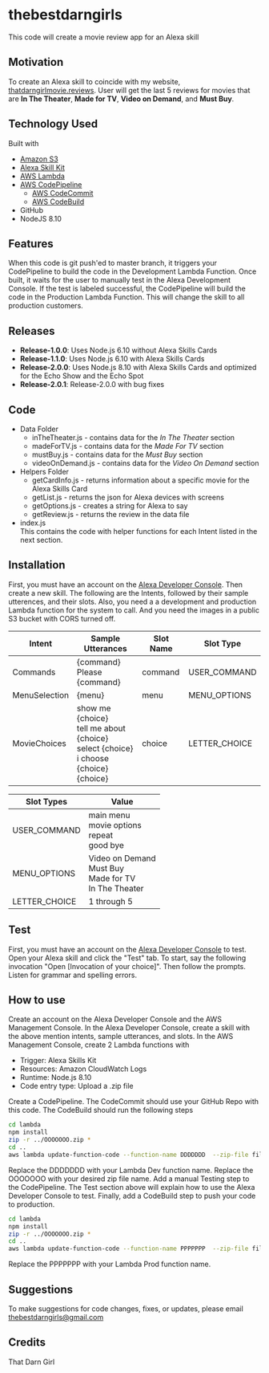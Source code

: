 # thebestdarngirls
This code will create a movie review app for an Alexa skill

## Motivation
To create an Alexa skill to coincide with my website, <a href="https://thatdarngirlmovie.reviews/" target="_blank" rel="noopener">thatdarngirlmovie.reviews</a>.  User will get the last 5 reviews for movies that are <b>In The Theater</b>, <b>Made for TV</b>, <b>Video on Demand</b>, and <b>Must Buy</b>.  

## Technology Used
Built with
<ul>
	<li><a href="https://aws.amazon.com/s3/" target="_blank" rel="noopener">Amazon S3</a></li>
	<li><a href="https://developer.amazon.com/alexa-skills-kit" target="_blank" rel="noopener">Alexa Skill Kit</a></li>
	<li><a href="https://aws.amazon.com/lambda/" target="_blank" rel="noopener">AWS Lambda</a></li>
	<li><a href="https://aws.amazon.com/codepipeline/" target="_blank" rel="noopener">AWS CodePipeline</a>
		<ul>
			<li><a href="https://aws.amazon.com/codecommit/" target="_blank" rel="noopener">AWS CodeCommit</a></li>
			<li><a href="https://aws.amazon.com/codebuild/" target="_blank" rel="noopener">AWS CodeBuild</a></li>
		</ul>
	</li>
	<li>GitHub</li>
	<li>NodeJS 8.10</li>
</ul>

## Features
When this code is git push'ed to master branch, it triggers your CodePipeline to build the code in the Development Lambda Function.  Once built, it waits for the user to manually test in the Alexa Development Console.  If the test is labeled successful, the CodePipeline will build the code in the Production Lambda Function.  This will change the skill to all production customers. 

## Releases
<ul>
	<li><b>Release-1.0.0</b>: Uses Node.js 6.10 without Alexa Skills Cards</li>
	<li><b>Release-1.1.0</b>: Uses Node.js 6.10 with Alexa Skills Cards</li>
	<li><b>Release-2.0.0</b>: Uses Node.js 8.10 with Alexa Skills Cards and optimized for the Echo Show and the Echo Spot</li>
	<li><b>Release-2.0.1</b>: Release-2.0.0 with bug fixes</li>
</ul> 

## Code
<ul>
	<li>Data Folder
		<ul>
			<li>inTheTheater.js - contains data for the <i>In The Theater</i> section</li>
			<li>madeForTV.js - contains data for the <i>Made For TV</i> section</li>
			<li>mustBuy.js - contains data for the <i>Must Buy</i> section</li>
			<li>videoOnDemand.js - contains data for the <i>Video On Demand</i> section</li>
		</ul>
	</li>
	<li>Helpers Folder
		<ul>
			<li>getCardInfo.js - returns information about a specific movie for the Alexa Skills Card</li>
			<li>getList.js - returns the json for Alexa devices with screens</li>
			<li>getOptions.js - creates a string for Alexa to say</li>
			<li>getReview.js - returns the review in the data file</li>
		</ul>
	</li>
	<li>index.js</li>
	This contains the code with helper functions for each Intent listed in the next section.
</ul>

## Installation
First, you must have an account on the <a href="https://developer.amazon.com/alexa/console/ask" target="_blank">Alexa Developer Console</a>.  Then create a new skill.  The following are the Intents, followed by their sample utterences, and their slots.  Also, you need a a development and production Lambda function for the system to call.  And you need the images in a public S3 bucket with CORS turned off.

|  Intent  |   Sample Utterances | Slot Name | Slot Type |
| -------- | ------------------- | --------- | --------- |
| Commands | {command}<br/>Please {command} | command | USER_COMMAND |
| MenuSelection | {menu} | menu | MENU_OPTIONS |
| MovieChoices | show me {choice}<br/>tell me about {choice}<br/>select {choice}<br/>i choose {choice}<br/>{choice} | choice | LETTER_CHOICE | 

| Slot Types | Value | 
| ---------- | ----- |
| USER_COMMAND | main menu<br/>movie options<br/>repeat<br/>good bye |
| MENU_OPTIONS | Video on Demand<br/>Must Buy<br/>Made for TV<br/>In The Theater |
| LETTER_CHOICE | 1 through 5 |


## Test
First, you must have an account on the <a href="https://developer.amazon.com/alexa/console/ask" target="_blank">Alexa Developer Console</a> to test.  Open your Alexa skill and click the "Test" tab.  To start, say the following invocation "Open [Invocation of your choice]".  Then follow the prompts.  Listen for grammar and spelling errors.

## How to use
Create an account on the Alexa Developer Console and the AWS Management Console.  In the Alexa Developer Console, create a skill with the above mention intents, sample utterances, and slots.  In the AWS Management Console, create 2 Lambda functions with
<ul>
	<li>Trigger: Alexa Skills Kit</li>
	<li>Resources: Amazon CloudWatch Logs</li>
	<li>Runtime: Node.js 8.10</li>
	<li>Code entry type: Upload a .zip file</li>
</ul>

Create a CodePipeline.  The CodeCommit should use your GitHub Repo with this code.  The CodeBuild should run the following steps
```bash
cd lambda
npm install
zip -r ../OOOOOOO.zip *
cd ..
aws lambda update-function-code --function-name DDDDDDD  --zip-file fileb://OOOOOOO.zip 

```
Replace the DDDDDDD with your Lambda Dev function name.  Replace the OOOOOOO with your desired zip file name.
Add a manual Testing step to the CodePipeline.  The Test section above will explain how to use the Alexa Developer Console to test.  Finally, add a CodeBuild step to push your code to production. 
```bash
cd lambda
npm install
zip -r ../OOOOOOO.zip *
cd ..
aws lambda update-function-code --function-name PPPPPPP  --zip-file fileb://OOOOOOO.zip 

```
Replace the PPPPPPP with your Lambda Prod function name.  

## Suggestions
To make suggestions for code changes, fixes, or updates, please email thebestdarngirls@gmail.com

## Credits
That Darn Girl
